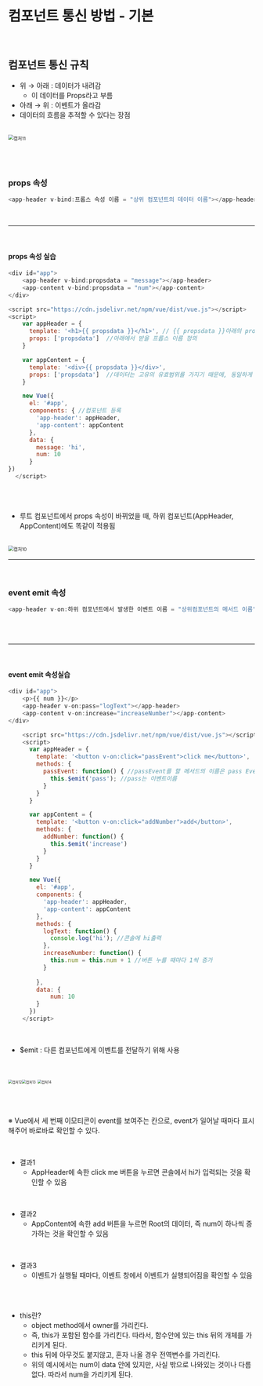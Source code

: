 # 컴포넌트 통신 방법 - 기본

<br>

## 컴포넌트 통신 규칙

+ 위 → 아래 : 데이터가 내려감
  + 이 데이터를 Props라고 부름
+ 아래 → 위 : 이벤트가 올라감
+ 데이터의 흐름을 추적할 수 있다는 장점

<br>

<img src="./캡처11.PNG" alt="캡처11" style="zoom:67%;" />

<br><br>

### props 속성

```javascript
<app-header v-bind:프롭스 속성 이름 = "상위 컴포넌트의 데이터 이름"></app-header>
```

<br>



-----

<br>

#### props 속성 실습

```javascript
<div id="app">
    <app-header v-bind:propsdata = "message"></app-header>	
    <app-content v-bind:propsdata = "num"></app-content>
</div>

<script src="https://cdn.jsdelivr.net/npm/vue/dist/vue.js"></script>
<script>
    var appHeader = {
      template: '<h1>{{ propsdata }}</h1>',	// {{ propsdata }}아래의 propsdata의 속성/값이 무엇이 되든 간에 반영되도록 함
      props: ['propsdata']	//아래에서 받을 프롭스 이름 정의
    }

    var appContent = {
      template: '<div>{{ propsdata }}</div>',
      props: ['propsdata']	//데이터는 고유의 유효범위를 가지기 때문에, 동일하게 써도 무관 / 위의 propsdata와 구분됨
    }

    new Vue({
      el: '#app',
      components: { //컴포넌트 등록
        'app-header': appHeader,
        'app-content': appContent
      },
      data: {
        message: 'hi',
        num: 10
      }
})
  </script>
```

<br><br>

+ 루트 컴포넌트에서 props 속성이 바뀌었을 때, 하위 컴포넌트(AppHeader, AppContent)에도 똑같이 적용됨

<br>

<img src="./캡처10.PNG" alt="캡처10" style="zoom:67%;" />

<br>

-----

<br>

### event emit 속성

```javascript
<app-header v-on:하위 컴포넌트에서 발생한 이벤트 이름 = "상위컴포넌트의 메서드 이름"></app-header>
```

<br><br>

-----

<br>

#### event emit 속성실습

```javascript
<div id="app">
    <p>{{ num }}</p> 
    <app-header v-on:pass="logText"></app-header>
    <app-content v-on:increase="increaseNumber"></app-content>
</div>

    <script src="https://cdn.jsdelivr.net/npm/vue/dist/vue.js"></script>
    <script>
      var appHeader = {
        template: '<button v-on:click="passEvent">click me</button>',
        methods: {
          passEvent: function() { //passEvent를 할 메서드의 이름은 pass Event라는 것
            this.$emit('pass'); //pass는 이벤트이름
          }
        }
      }

      var appContent = {
        template: '<button v-on:click="addNumber">add</button>',
        methods: {
          addNumber: function() {
            this.$emit('increase')
          }
        }
      }

      new Vue({
        el: '#app',
        components: {
          'app-header': appHeader,
          'app-content': appContent
        },
        methods: {
          logText: function() {
            console.log('hi'); //콘솔에 hi출력
          },
          increaseNumber: function() {
            this.num = this.num + 1 //버튼 누를 때마다 1씩 증가
          }
          
        },
        data: {
            num: 10
        }
      })  
    </script>
```

<br>

+ $emit : 다른 컴포넌트에게 이벤트를 전달하기 위해 사용

<br>

<img src="./캡처12.PNG" alt="캡처12" style="zoom: 50%;" /><img src="./캡처13.PNG" alt="캡처13" style="zoom: 50%;" /> <img src="./캡처14.PNG" alt="캡처14" style="zoom: 50%;" />

<br><br>

※ Vue에서 세 번째 이모티콘이 event를 보여주는 칸으로, event가 일어날 때마다 표시해주어 바로바로 확인할 수 있다.

<br>

+ 결과1
  + AppHeader에 속한 click me 버튼을 누르면 콘솔에서 hi가 입력되는 것을 확인할 수 있음

<br>

+ 결과2
  + AppContent에 속한 add 버튼을 누르면 Root의 데이터, 즉 num이 하나씩 증가하는 것을 확인할 수 있음

<br>

+ 결과3
  + 이벤트가 실행될 때마다, 이벤트 창에서 이벤트가 실행되어짐을 확인할 수 있음

<br><br>

+ this란?
  + object method에서 owner를 가리킨다.
  + 즉, this가 포함된 함수를 가리킨다. 따라서, 함수안에 있는 this 뒤의 개체를 가리키게 된다.
  + this 뒤에 아무것도 붙지않고, 혼자 나올 경우 전역변수를 가리킨다.
  + 위의 예시에서는 num이 data 안에 있지만, 사실 밖으로 나와있는 것이나 다름 없다. 따라서 num을 가리키게 된다.

